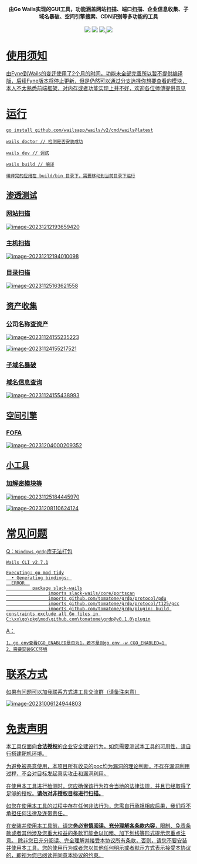<h4 align="center">由Go Wails实现的GUI工具，功能涵盖网站扫描、端口扫描、企业信息收集、子域名暴破、空间引擎搜索、CDN识别等多功能的工具</h4>

<p align="center">
<img src="https://img.shields.io/github/go-mod/go-version/qiwentaidi/Slack?filename=go.mod">
<img src="https://img.shields.io/badge/wails-v2.7.1-blue">
<a href="https://github.com/qiwentaidi/Slack/releases/"><img src="https://img.shields.io/github/v/release/qiwentaidi/Slack">
<a href="https://github.com/qiwentaidi/Slack/releases/"><img src="https://img.shields.io/github/downloads/qiwentaidi/Slack/total">
</p>




# 使用须知

由Fyne到Wails的变迁使用了2个月的时间，功能未全部完善所以暂不提供编译版，后续Fyne版本将停止更新，但是仍然可以通过分支选择你想要查看的模块，本人不太熟悉前端框架，对内存或者功能实现上并不好，欢迎各位师傅提供意见

# 运行

```shell
go install github.com/wailsapp/wails/v2/cmd/wails@latest

wails doctor // 检测是否安装成功

wails dev // 调试

wails build // 编译

编译完的应用在 build/bin 目录下，需要移动到当前目录下运行
```

## 渗透测试

### 网站扫描

![image-20231212193659420](assets/image-20231212193659420.png)

### 主机扫描

![image-20231212194010098](assets/image-20231212194010098.png)

### 目录扫描

![image-20231125163621558](assets/image-20231125163621558.png)

## 资产收集

### 公司名称查资产

![image-20231124155235223](assets/image-20231124155235223.png)

![image-20231124155217521](assets/image-20231124155217521.png)

### 子域名暴破

### 域名信息查询

![image-20231124155438993](assets/image-20231124155438993.png)

## 空间引擎

### FOFA

![image-20231204000209352](assets/image-20231204000209352.png)

## 小工具

### 加解密模块等

![image-20231125184445970](assets/image-20231125184445970.png)

![image-20231208110624124](assets/image-20231208110624124.png)

# 常见问题

Q：`Windows grdp`库无法打包

```
Wails CLI v2.7.1

Executing: go mod tidy
  • Generating bindings: 
  ERROR  
          package slack-wails
                imports slack-wails/core/portscan
                imports github.com/tomatome/grdp/protocol/pdu
                imports github.com/tomatome/grdp/protocol/t125/gcc
                imports github.com/tomatome/grdp/plugin: build constraints exclude all Go files in C:\xx\go\pkg\mod\github.com\tomatome\grdp@v0.1.0\plugin
```

A：

```
1、go env查看CGO_ENABLED是否为1，若不是则go env -w CGO_ENABLED=1 
2、需要安装GCC环境
```

# 联系方式

如果有问题可以加我联系方式进工具交流群（请备注来意）

![image-20231006124944803](assets/image-20231006124944803.png)

# 免责声明

本工具仅面向**合法授权**的企业安全建设行为，如您需要测试本工具的可用性，请自行搭建靶机环境。

为避免被恶意使用，本项目所有收录的poc均为漏洞的理论判断，不存在漏洞利用过程，不会对目标发起真实攻击和漏洞利用。

在使用本工具进行检测时，您应确保该行为符合当地的法律法规，并且已经取得了足够的授权。**请勿对非授权目标进行扫描。**

如您在使用本工具的过程中存在任何非法行为，您需自行承担相应后果，我们将不承担任何法律及连带责任。

在安装并使用本工具前，请您**务必审慎阅读、充分理解各条款内容**，限制、免责条款或者其他涉及您重大权益的条款可能会以加粗、加下划线等形式提示您重点注意。 除非您已充分阅读、完全理解并接受本协议所有条款，否则，请您不要安装并使用本工具。您的使用行为或者您以其他任何明示或者默示方式表示接受本协议的，即视为您已阅读并同意本协议的约束。
